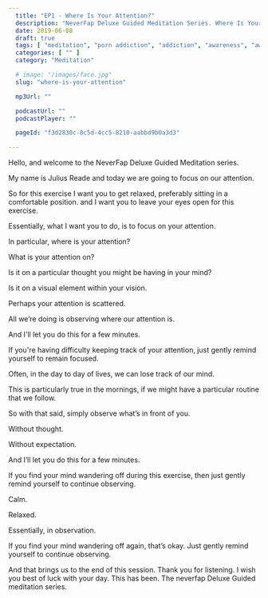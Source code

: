 ```yaml
---
  title: "EP1 - Where Is Your Attention?"
  description: "NeverFap Deluxe Guided Meditation Series. Where Is Your Attention"
  date: 2019-06-08
  draft: true
  tags: [ "meditation", "porn addiction", "addiction", "awareness", "awareness exercises", "perspective", "nofap", "neverfap", "neverfap deluxe" ]
  categories: [ "" ]
  category: "Meditation"

  # image: "/images/face.jpg"
  slug: "where-is-your-attention"

  mp3Url: ""

  podcastUrl: ""
  podcastPlayer: ""

  pageId: "f3d2830c-8c5d-4cc5-8210-aabbd9b0a3d3"

---
```


Hello, and welcome to the NeverFap Deluxe Guided Meditation series.

My name is Julius Reade and today we are going to focus on our attention.

So for this exercise I want you to get relaxed, preferably sitting in a comfortable position. and I want you to leave your eyes open for this exercise.

Essentially, what I want you to do, is to focus on your attention.

In particular, where is your attention?

What is your attention on?

Is it on a particular thought you might be having in your mind?

Is it on a visual element within your vision.

Perhaps your attention is scattered.

All we’re doing is observing where our attention is.

And I'll let you do this for a few minutes.


If you're having difficulty keeping track of your attention, just gently remind yourself to remain focused.

Often, in the day to day of lives, we can lose track of our mind.

This is particularly true in the mornings, if we might have a particular routine that we follow.





So with that said, simply observe what’s in front of you.

Without thought.

Without expectation.

And I’ll let you do this for a few minutes.


If you find your mind wandering off during this exercise, then just gently remind yourself to continue observing.



Calm.

Relaxed.

Essentially, in observation.




If you find your mind wandering off again, that’s okay. Just gently remind yourself to continue observing.


And that brings us to the end of this session. Thank you for listening. I wish you best of luck with your day. This has been. The neverfap Deluxe Guided meditation series.


